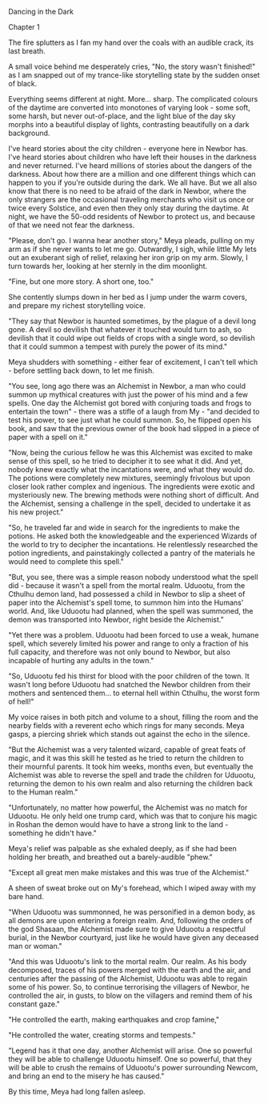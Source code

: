 Dancing in the Dark

Chapter 1

The fire splutters as I fan my hand over the coals with an audible crack, its last breath.

A small voice behind me desperately cries, "No, the story wasn't finished!" as I am snapped out of my trance-like storytelling state by the sudden onset of black.

Everything seems different at night. More... sharp. The complicated colours of the daytime are converted into monotones of varying look - some soft, some harsh, but never out-of-place, and the light blue of the day sky morphs into a beautiful display of lights, contrasting beautifully on a dark background.

I've heard stories about the city children - everyone here in Newbor has. I've heard stories about children who have left their houses in the darkness and never returned. I've heard millions of stories about the dangers of the darkness. About how there are a million and one different things which can happen to you if you're outside during the dark. We all have. But we all also know that there is no need to be afraid of the dark in Newbor, where the only strangers are the occasional traveling merchants who visit us once or twice every Solstice, and even then they only stay during the daytime. At night, we have the 50-odd residents of Newbor to protect us, and because of that we need not fear the darkness.

"Please, don't go. I wanna hear another story," Meya pleads, pulling on my arm as if she never wants to let me go. Outwardly, I sigh, while little My lets out an exuberant sigh of relief, relaxing her iron grip on my arm. Slowly, I turn towards her, looking at her sternly in the dim moonlight.

"Fine, but one more story. A short one, too."

She contently slumps down in her bed as I jump under the warm covers, and prepare my richest storytelling voice.

"They say that Newbor is haunted sometimes, by the plague of a devil long gone. A devil so devilish that whatever it touched would turn to ash, so devilish that it could wipe out fields of crops with a single word, so devilish that it could summon a tempest with purely the power of its mind."

Meya shudders with something - either fear of excitement, I can't tell which - before settling back down, to let me finish.

"You see, long ago there was an Alchemist in Newbor, a man who could summon up mythical creatures with just the power of his mind and a few spells. One day the Alchemist got bored with conjuring toads and frogs to entertain the town" - there was a stifle of a laugh from My - "and decided to test his power, to see just what he could summon. So, he flipped open his book, and saw that the previous owner of the book had slipped in a piece of paper with a spell on it."

"Now, being the curious fellow he was this Alchemist was excited to make sense of this spell, so he tried to decipher it to see what it did. And yet, nobody knew exactly what the incantations were, and what they would do. The potions were completely new mixtures, seemingly frivolous but upon closer look rather complex and ingenious. The ingredients were exotic and mysteriously new. The brewing methods were nothing short of difficult. And the Alchemist, sensing a challenge in the spell, decided to undertake it as his new project."

"So, he traveled far and wide in search for the ingredients to make the potions. He asked both the knowledgeable and the experienced Wizards of the world to try to decipher the incantations. He relentlessly researched the potion ingredients, and painstakingly collected a pantry of the materials he would need to complete this spell."

"But, you see, there was a simple reason nobody understood what the spell did - because it wasn't a spell from the mortal realm. Uduootu, from the Cthulhu demon land, had possessed a child in Newbor to slip a sheet of paper into the Alchemist's spell tome, to summon him into the Humans' world. And, like Uduootu had planned, when the spell was summoned, the demon was transported into Newbor, right beside the Alchemist."

"Yet there was a problem. Uduootu had been forced to use a weak, humane spell, which severely limited his power and range to only a fraction of his full capacity, and therefore was not only bound to Newbor, but also incapable of hurting any adults in the town."

"So, Uduootu fed his thirst for blood with the poor children of the town. It wasn't long before Uduootu had snatched the Newbor children from their mothers and sentenced them... to eternal hell within Cthulhu, the worst form of hell!"

My voice raises in both pitch and volume to a shout, filling the room and the nearby fields with a reverent echo which rings for many seconds. Meya gasps, a piercing shriek which stands out against the echo in the silence.

"But the Alchemist was a very talented wizard, capable of great feats of magic, and it was this skill he tested as he tried to return the children to their mournful parents. It took him weeks, months even, but eventually the Alchemist was able to reverse the spell and trade the children for Uduootu, returning the demon to his own realm and also returning the children back to the Human realm."

"Unfortunately, no matter how powerful, the Alchemist was no match for Uduootu. He only held one trump card, which was that to conjure his magic in Roshan the demon would have to have a strong link to the land - something he didn't have."

Meya's relief was palpable as she exhaled deeply, as if she had been holding her breath, and breathed out a barely-audible "phew."

"Except all great men make mistakes and this was true of the Alchemist."

A sheen of sweat broke out on My's forehead, which I wiped away with my bare hand.

"When Uduootu was summonned, he was personified in a demon body, as all demons are upon entering a foreign realm. And, following the orders of the god Shasaan, the Alchemist made sure to give Uduootu a respectful burial, in the Newbor courtyard, just like he would have given any deceased man or woman."

"And this was Uduootu's link to the mortal realm. Our realm. As his body decomposed, traces of his powers merged with the earth and the air, and centuries after the passing of the Alchemist, Uduootu was able to regain some of his power. So, to continue terrorising the villagers of Newbor, he controlled the air, in gusts, to blow on the villagers and remind them of his constant gaze."

"He controlled the earth, making earthquakes and crop famine,"

"He controlled the water, creating storms and tempests."

"Legend has it that one day, another Alchemist will arise. One so powerful they will be able to challenge Uduootu himself. One so powerful, that they will be able to crush the remains of Uduootu's power surrounding Newcom, and bring an end to the misery he has caused."

By this time, Meya had long fallen asleep.

